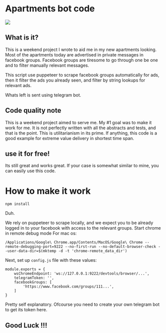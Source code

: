 # Apartments bot code
![](bot_demo.gif)

## What is it?
This is a weekend project I wrote to aid me in my new apartments looking.
Most of the apartments today are advertised in private messages in facebook groups.
Facebook groups are tiresome to go through one be one and to filter manually relevant messages.

This script use puppeteer to scrape facebook groups automatically for ads,
then it filter the ads you already seen, and filter by string lookups for relevant ads.

Whats left is sent using telegram bot.

## Code quality note
This is a weekend project aimed to serve me. My #1 goal was to make it work for me.
It is not perfectly written with all the abstracts and tests, and that is the point.
This is utilitarianism in its prime.
If anything, this code is a good example for extreme value delivery in shortest time span.

## use it for free!
Its still great and works great. If your case is somewhat similar to mine, you can easily use this code.


# How to make it work
```
npm install
```
Duh.

We rely on puppeteer to scrape locally, and we expect you to be already logged in to your facebook with access to the relevant groups.
Start chrome in remote debug mode
For mac os:
```
/Applications/Google\ Chrome.app/Contents/MacOS/Google\ Chrome --remote-debugging-port=9222 --no-first-run --no-default-browser-check --user-data-dir=$(mktemp -d -t 'chrome-remote_data_dir')
```

Next, set up `config.js` file with these values:
```
module.exports = {
    wsChromeEndpoint: 'ws://127.0.0.1:9222/devtools/browser/...',
    telegramToken: '',
    facebookGroups: [
        'https://www.facebook.com/groups/111...',
    ]
}
```

Pretty self explanatory. Ofcourse you need to create your own telegram bot to get its token here.

## Good Luck !!!